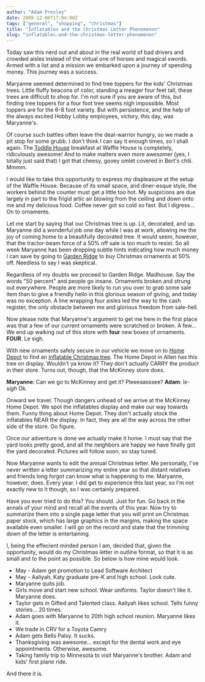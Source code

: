 ```yaml
---
author: "Adam Presley"
date: 2008-12-06T17:04:00Z
tags: ["general", "shopping", "christmas"]
title: "Inflatables and the Christmas Letter Phenomenon"
slug: "inflatables-and-the-christmas-letter-phenomenon"
---
```


Today saw this nerd out and about in the real world of bad drivers and
crowded aisles instead of the virtual one of horses and magical swords.
Armed with a list and a mission we embarked upon a journey of spending
money. This journey was a success.

Maryanne seemed determined to find tree toppers for the kids' Christmas
trees. Little fluffy beacons of color, standing a meager four feet tall,
these trees are difficult to shop for. I'm not sure if you are aware of
this, but finding tree toppers for a four foot tree seems nigh impossible.
Most toppers are for the 6-8 foot variety. But with persistence, and the
help of the always excited Hobby Lobby employees, victory, this day, was
Maryanne's.

Of course such battles often leave the deal-warrior hungry, so we made a
pit stop for some grubb. I don't think I can say it enough times, so I
shall again. The [Toddle House](http://www.wafflehouse.com/ourmenu.asp) breakfast at Waffle House is
completely, ridiculously awesome! And to make matters even more awesomer
(yes, I totally just said that) I got that cheesy, gooey omlet covered
in Bert's chili. Mmmm.

I would like to take this opportunity to express my displeasure at the
setup of the Waffle House. Because of its small space, and diner-esque
style, the workers behind the counter must get a little too hot. My
suspicions are due largely in part to the frigid artic air blowing from
the ceiling and down onto me and my delicious food. Coffee never got so
cold so fast. But I digress... On to ornaments.

Let me start by saying that our Christmas tree is up. Lit, decorated,
and up. Maryanne did a wonderful job one day while I was at work,
allowing me the joy of coming home to a beautifully decorated tree. It
would seem, however, that the tractor-beam force of a 50% off sale is
too much to resist. So all week Maryanne has been dropping subtle hints
indicating how much money I can save by going to [Garden Ridge](http://gardenridge.com/) to buy
Christmas ornaments at 50% off. Needless to say I was skeptical.

Regardless of my doubts we proceed to Garden Ridge. Madhouse. Say the
words "50 percent" and people go insane. Ornaments broken and strung out
everywhere. People are more likely to run you over to grab some sale
item than to give a friendly hello in this glorious season of giving,
and today was no exception. A line wrapping four aisles led the way to
the cash register, the only obstacle between me and glorious freedom
from sale-hell.

Now please note that Maryanne's argument to get me here in the first
place was that a few of our current ornaments were scratched or broken.
A few... We end up walking out of this store with **four** new boxes of
ornaments. **FOUR**. Le sigh.

With new ornaments safely secure in our vehicle we move on to [Home
Depot](http://www.homedepot.com/webapp/wcs/stores/servlet/HomePageView?storeId=10051&catalogId=10053&langId=-1) to find an [inflatable Christmas tree](http://gemmy.com/product.cfm?productId=80319-51&subCatId=107&parent=32). The Home Depot in
Allen has this tree on display. Wouldn't ya know it? They don't actually
CARRY the product in their store. Turns out, though, that the McKinney
store does.

**Maryanne**: Can we go to McKinney and get it? Pleeeaasssee?
**Adam**: *le-sigh* Ok.

Onward we travel. Though dangers unhead of we arrive at the McKinney
Home Depot. We spot the inflatables display and make our way towards
them. Funny thing about Home Depot. They don't actually stock the
inflatables NEAR the display. In fact, they are all the way across the
other side of the store. Go figure.

Once our adventure is done we actually make it home. I must say that the
yard looks pretty good, and all the neighbors are happy we have finally
got the yard decorated. Pictures will follow soon, so stay tuned.

Now Maryanne wants to edit the annual Christmas letter. Me personally,
I've never written a letter summarizing my entire year so that distant
relatives and friends long forgot can know what is happening to me.
Maryanne, however, does. Every year. I did get to experience this last
year, so I'm not exactly new to it though, so I was certainly prepared.

Have you ever tried to do this? You should. Just for fun. Go back in the
annals of your mind and recall all the events of this year. Now try to
summarize them into a single page letter that you will print on
Christmas paper stock, which has large graphics in the margins, making
the space available even smaller. I will go on the record and state that
the trimming down of the letter is entertaining.

I, being the effecient minded person I am, decided that, given the
opportunity, would do my Christmas letter in outline format, so that it
is as small and to the point as possible. So below is how mine would
look.

* May - Adam get promotion to Lead Software Architect
* May - Aaliyah, Katy graduate pre-K and high school. Look cute.
* Maryanne quits job.
* Girls move and start new school. Wear uniforms. Taylor doesn't like it. Maryanne does.
* Taylor gets in Gifted and Talented class. Aaliyah likes school. Tells funny stories... 20 times.
* Adam goes with Maryanne to 20th high school reunion. Maryanne likes it.
* We trade in CRV for a Toyota Camry
* Adam gets Bells Palsy. It sucks.
* Thanksgiving was awesome... except for the dental work and eye appointments. Otherwise, awesome.
* Taking family trip to Minnesota to visit Maryanne's brother. Adam and kids' first plane ride.

And there it is.
